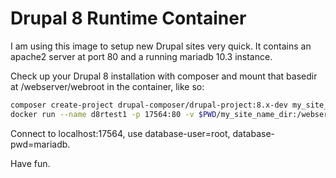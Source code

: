 # Drupal 8 Runtime Container
I am using this image to setup new Drupal sites very quick.
It contains an apache2 server at port 80 and a running mariadb 10.3 instance.

Check up your Drupal 8 installation with composer and mount that basedir at /webserver/webroot in the container, like so:

```bash
composer create-project drupal-composer/drupal-project:8.x-dev my_site_name_dir --no-interaction
docker run --name d8rtest1 -p 17564:80 -v $PWD/my_site_name_dir:/webserver/webroot -d feikede/d8r:latest
```

Connect to localhost:17564, use database-user=root, database-pwd=mariadb. 

Have fun.

